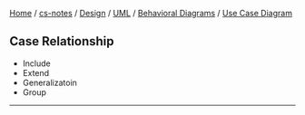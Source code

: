 [Home](https://mengxianbin.github.io) /
[cs-notes](https://mengxianbin.github.io/cs-notes/site) /
[Design](https://mengxianbin.github.io/cs-notes/site/Design) /
[UML](https://mengxianbin.github.io/cs-notes/site/Design/UML) /
[Behavioral Diagrams](https://mengxianbin.github.io/cs-notes/site/Design/UML/Behavioral%20Diagrams) /
[Use Case Diagram](https://mengxianbin.github.io/cs-notes/site/Design/UML/Behavioral%20Diagrams/Use%20Case%20Diagram)

## Case Relationship

* Include
* Extend
* Generalizatoin
* Group

---
